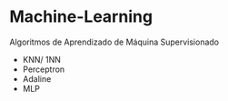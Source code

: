 # Machine-Learning

Algoritmos de Aprendizado de Máquina Supervisionado

- KNN/ 1NN
- Perceptron
- Adaline
- MLP


